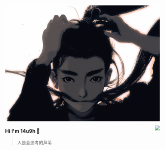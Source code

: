 <p align="center">
  <img align="center" src="https://raw.githubusercontent.com/14u9h/14u9h.github.io/master/post-images/1575256396454.jpg"/>
</p>

<img align="right" src="https://github-readme-stats.vercel.app/api?username=14u9h&show_icons=true&icon_color=805AD5&text_color=718096&bg_color=ffffff&hide_title=true" />



### Hi I'm 14u9h 👋

> 人是会思考的芦苇


<!--
**14u9h/14u9h** is a ✨ _special_ ✨ repository because its `README.md` (this file) appears on your GitHub profile.

Here are some ideas to get you started:

- 🔭 I’m currently working on ...
- 🌱 I’m currently learning ...
- 👯 I’m looking to collaborate on ...
- 🤔 I’m looking for help with ...
- 💬 Ask me about ...
- 📫 How to reach me: ...
- 😄 Pronouns: ...
- ⚡ Fun fact: ...
-->
